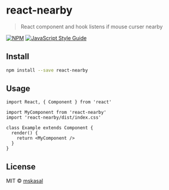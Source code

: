 # react-nearby

> React component and hook listens if mouse curser nearby

[![NPM](https://img.shields.io/npm/v/react-nearby.svg)](https://www.npmjs.com/package/react-nearby) [![JavaScript Style Guide](https://img.shields.io/badge/code_style-standard-brightgreen.svg)](https://standardjs.com)

## Install

```bash
npm install --save react-nearby
```

## Usage

```tsx
import React, { Component } from 'react'

import MyComponent from 'react-nearby'
import 'react-nearby/dist/index.css'

class Example extends Component {
  render() {
    return <MyComponent />
  }
}
```

## License

MIT © [mskasal](https://github.com/mskasal)
